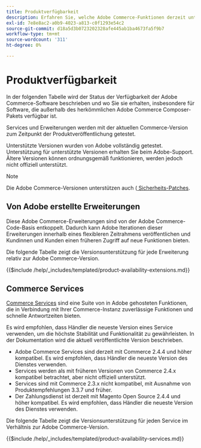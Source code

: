 ```yaml
---
title: Produktverfügbarkeit
description: Erfahren Sie, welche Adobe Commerce-Funktionen derzeit unterstützt werden, und überprüfen Sie deren Kompatibilität mit bestimmten Adobe Commerce-Versionen.
exl-id: 7e8e8ac2-a0b9-4023-a813-c0f1293e54c2
source-git-commit: d18a5d3b0723202328afe445ab1ba4673fa5f9b7
workflow-type: tm+mt
source-wordcount: '311'
ht-degree: 0%

---
```


# Produktverfügbarkeit

In der folgenden Tabelle wird der Status der Verfügbarkeit der Adobe Commerce-Software beschrieben und wo Sie sie erhalten, insbesondere für Software, die außerhalb des herkömmlichen Adobe Commerce Composer-Pakets verfügbar ist.

Services und Erweiterungen werden mit der aktuellen Commerce-Version zum Zeitpunkt der Produktveröffentlichung getestet.

Unterstützte Versionen wurden von Adobe vollständig getestet. Unterstützung für unterstützte Versionen erhalten Sie beim Adobe-Support. Ältere Versionen können ordnungsgemäß funktionieren, werden jedoch nicht offiziell unterstützt.

>[!NOTE]
>
>Die Adobe Commerce-Versionen unterstützen auch ([&#x200B; Sicherheits-Patches](versions.md).

## Von Adobe erstellte Erweiterungen

Diese Adobe Commerce-Erweiterungen sind von der Adobe Commerce-Code-Basis entkoppelt. Dadurch kann Adobe Iterationen dieser Erweiterungen innerhalb eines flexibleren Zeitrahmens veröffentlichen und Kundinnen und Kunden einen früheren Zugriff auf neue Funktionen bieten.

Die folgende Tabelle zeigt die Versionsunterstützung für jede Erweiterung relativ zur Adobe Commerce-Version.

{{$include /help/_includes/templated/product-availability-extensions.md}}

## Commerce Services

[Commerce Services](https://experienceleague.adobe.com/docs/commerce/user-guides/home.html?lang=de) sind eine Suite von in Adobe gehosteten Funktionen, die in Verbindung mit Ihrer Commerce-Instanz zuverlässige Funktionen und schnelle Antwortzeiten bieten.

Es wird empfohlen, dass Händler die neueste Version eines Service verwenden, um die höchste Stabilität und Funktionalität zu gewährleisten. In der Dokumentation wird die aktuell veröffentlichte Version beschrieben.

* Adobe Commerce Services sind derzeit mit Commerce 2.4.4 und höher kompatibel. Es wird empfohlen, dass Händler die neueste Version des Dienstes verwenden.
* Services werden als mit früheren Versionen von Commerce 2.4.x kompatibel betrachtet, aber nicht offiziell unterstützt.
* Services sind mit Commerce 2.3.x nicht kompatibel, mit Ausnahme von Produktempfehlungen 3.3.7 und früher.
* Der Zahlungsdienst ist derzeit mit Magento Open Source 2.4.4 und höher kompatibel. Es wird empfohlen, dass Händler die neueste Version des Dienstes verwenden.

Die folgende Tabelle zeigt die Versionsunterstützung für jeden Service im Verhältnis zur Adobe Commerce-Version.

{{$include /help/_includes/templated/product-availability-services.md}}

<!-- Last updated from includes: 2025-09-23 12:01:22 -->
